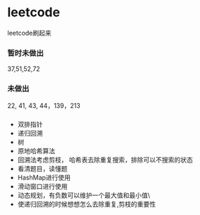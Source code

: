# leetcode
leetcode刷起来

### 暂时未做出
37,51,52,72

### 未做出
22, 41, 43, 44，139，213

###
- 双排指针
- 递归回溯
- 树
- 原地哈希算法
- 回溯法考虑剪枝， 哈希表去除重复搜索，排除可以不搜索的状态
- 看清题目，读懂题
- HashMap进行使用
- 滑动窗口进行使用
- 动态规划，有负数可以维护一个最大值和最小值\
- 使递归回溯的时候想想怎么去除重复,剪枝的重要性
